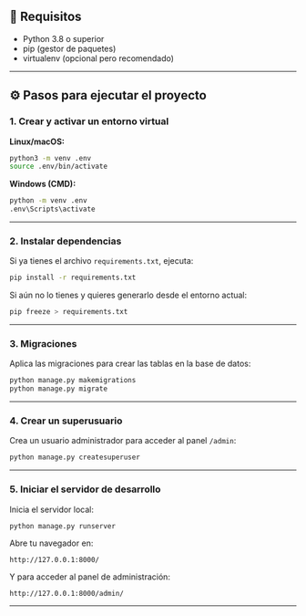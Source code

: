 

## 🔧 Requisitos

- Python 3.8 o superior
- pip (gestor de paquetes)
- virtualenv (opcional pero recomendado)

---

## ⚙️ Pasos para ejecutar el proyecto

### 1. Crear y activar un entorno virtual

**Linux/macOS:**
```bash
python3 -m venv .env
source .env/bin/activate
```

**Windows (CMD):**
```cmd
python -m venv .env
.env\Scripts\activate
```

---

### 2. Instalar dependencias

Si ya tienes el archivo `requirements.txt`, ejecuta:

```bash
pip install -r requirements.txt
```

Si aún no lo tienes y quieres generarlo desde el entorno actual:

```bash
pip freeze > requirements.txt
```

---

### 3. Migraciones

Aplica las migraciones para crear las tablas en la base de datos:

```bash
python manage.py makemigrations
python manage.py migrate
```

---

### 4. Crear un superusuario

Crea un usuario administrador para acceder al panel `/admin`:

```bash
python manage.py createsuperuser
```

---

### 5. Iniciar el servidor de desarrollo

Inicia el servidor local:

```bash
python manage.py runserver
```

Abre tu navegador en:
```
http://127.0.0.1:8000/
```

Y para acceder al panel de administración:
```
http://127.0.0.1:8000/admin/
```

---
